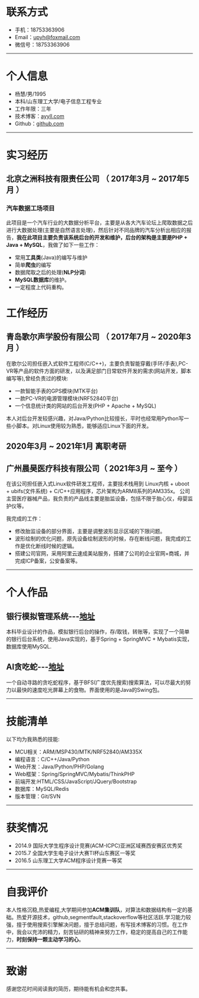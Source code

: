 # 联系方式
- 手机：18753363906
- Email：upyh@foxmail.com
- 微信号：18753363906

---

# 个人信息

 - 杨慧/男/1995 
 - 本科/山东理工大学/电子信息工程专业 
 - 工作年限：三年
 - 技术博客：<a href="http://ayyll.com" target="_blank">ayyll.com</a>
 - Github：<a href="http://github.com/ayyll" target="_blank">github.com</a>

---

# 实习经历
## 北京之洲科技有限责任公司 （ 2017年3月 ~ 2017年5月 ）

### 汽车数据工场项目 
此项目是一个汽车行业的大数据分析平台，主要是从各大汽车论坛上爬取数据之后进行大数据处理(主要是自然语言处理)，然后针对不同品牌的汽车分析出相应的报告，**我在此项目主要负责该系统后台的开发和维护，后台的架构是主要是PHP + Java + MySQL**，我做了如下一些工作：

- 常用**工具类**(Java)的编写与维护
- 简单**爬虫**的编写
- 数据爬取之后的处理(**NLP分词**)
- **MySQL数据库**的维护。
- 一定程度上代码重构。

# 工作经历
## 青岛歌尔声学股份有限公司 （ 2017年7月 ~ 2020年3月 ）

在歌尔公司担任嵌入式软件工程师(C/C++)，主要负责智能穿戴(手环/手表),PC-VR等产品的软件方面的研发，以及满足部门日常软件开发的需求(网站开发，脚本编写等),曾经负责过的模块:

- 一款智能手表的GPS模块(MTK平台)
- 一款PC-VR的电源管理模块(NRF52840平台)
- 一个信息统计类的网站的后台开发(PHP + Apache + MySQL)

本人对后台开发较感兴趣，对Java/Python比较擅长，平时也经常用Python写一些小脚本。对Linux使用较为熟悉，能够适应Linux下面的开发。

## 2020年3月 ~ 2021年1月 离职考研

## 广州晨昊医疗科技有限公司（ 2021年3月 ~ 至今 ）

在该公司担任嵌入式Linux软件研发工程师，主要技术栈用到 Linux内核 + uboot + ubifs(文件系统) + C/C++应用程序，芯片架构为ARM8系列的AM335x。
公司主营医疗器械产品，我负责的产品线主要是胎监设备，包括不限于胎心仪，母婴监护仪等。

我完成的工作：

- 修改胎监设备的部分界面，主要是调整波形显示区域的下限问题。
- 波形绘制的优化问题，原先设备绘制波形的时候，存在断线问题，我完成的工作是优化断线时候的逻辑。
- 搭建公司官网，采用阿里云速成美站服务，搭建了公司的企业官网+商城，并完成ICP备案，公安备案等。

---

# 个人作品

## 银行模拟管理系统---[地址](https://github.com/ayyll/BankSystem) 
本科毕业设计的作品，模拟银行后台的操作，存/取钱，转账等，实现了一个简单的银行后台系统，使用Java实现的，基于Spring + SpringMVC + Mybatis实现，数据库使用MySQL.
## AI贪吃蛇---[地址](https://github.com/ayyll/SnakeGameAI)
一个自动寻路的贪吃蛇程序，基于BFS(广度优先搜索)搜索算法，可以尽最大的努力以最快的速度吃光屏幕上的食物。界面使用的是Java的Swing包。

---

# 技能清单
以下均为我熟悉的技能:

- MCU相关：ARM/MSP430/MTK/NRF52840/AM335X
- 编程语言：C/C++/Java/Python
- Web开发：Java/Python/PHP/Golang
- Web框架：Spring/SpringMVC/Mybatis/ThinkPHP
- 前端开发:HTML/CSS/JavaScript/JQuery/Bootstrap
- 数据库：MySQL/Redis
- 版本管理：Git/SVN

---

# 获奖情况
- 2014.9  国际大学生程序设计竞赛(ACM-ICPC)亚洲区域赛西安赛区优秀奖
- 2015.7  全国大学生电子设计大赛TI杯山东赛区一等奖
- 2016.5  山东理工大学ACM程序设计竞赛一等奖 

---

# 自我评价
本人性格沉稳,热爱编程,大学期间参加**ACM集训队**，对算法和数据结构有一定的基础。热爱开源技术，github,segmentfault,stackoverflow等社区活跃.学习能力较强，擅于使用搜索引擎解决问题，擅于总结问题，有写技术博客的习惯。在工作中，我会以充沛的精力，刻苦钻研的精神来努力工作，稳定的提高自己的工作能力，**时刻保持一颗主动学习的心**。

---

# 致谢
感谢您花时间阅读我的简历，期待能有机会和您共事。
